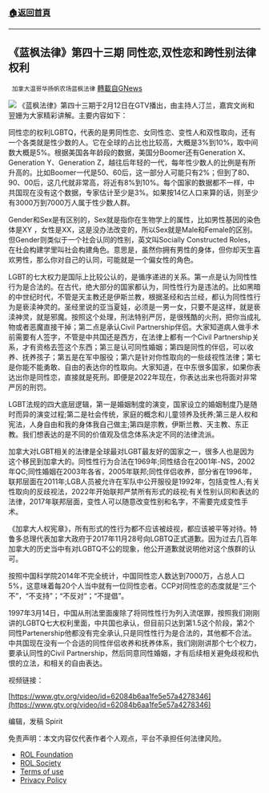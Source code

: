 ###  [:house:返回首頁](https://github.com/ourhimalayas/txt)
---


## 《蓝枫法律》第四十三期 同性恋,双性恋和跨性别法律权利
` 加拿大温哥华扬帆农场蓝枫法律` [轉載自GNews](https://gnews.org/zh-hans/2050641/)

![](https://assets.gnews.org/wp-content/uploads/2022/02/IMG_3763.jpg)
《蓝枫法律》第四十三期于2月12日在GTV播出，由主持人汀兰，嘉宾文尚和翌姗为大家精彩讲解。主要内容如下：

同性恋的权利LGBTQ，代表的是男同性恋、女同性恋、变性人和双性取向，还有一个各类就是性少数的人。它在全球的占比也比较高，大概是3%到10%，取中间数大概是5%。根据美国各年龄段的数据，美国分Boomer还有Generation X、Generation Y、Generation Z，越往后年轻的一代，每年性少数人的比例是有所升高的。比如Boomer一代是50、60后，这一部分人可能只有2%；但到了80、90、00后，这几代就非常高，将近有8%到10%。每个国家的数据都不一样，中共国现在没有这个数据，专家估计至少是3%。如果按14亿人口来算的话，则至少有3000万到7000万人属于性少数人群。

Gender和Sex是有区别的，Sex就是指你在生物学上的属性，比如男性基因的染色体是XY ，女性是XX，这是没办法改变的，所以Sex就是Male和Female的区别。但Gender则类似于一个社会认同的性别，英文叫Socially Constructed Roles，在社会构建学里叫社会构建角色。意思是，虽然你拥有男性的身体，但你却天生喜欢男性，那么你对自己的认同，可能就是一个偏女性的角色。

LGBT的七大权力是国际上比较公认的，是循序递进的关系。第一点是认为同性性行为是合法的。在古代，绝大部分的国家都认为，同性性行为是违法的。比如黑暗的中世纪时代，不管是天主教还是伊斯兰教，根据圣经和古兰经，都认为同性性行为是亵渎神灵的。圣经里说的亚当夏娃，必须是一男一女，只要不是这样，就是亵渎神灵，就是邪魔。按照这个处理，刑法特别严厉，是很残酷的火刑，把你当成礼物或者恶魔直接干掉；第二点是承认Civil Partnership伴侣。大家知道病人做手术前需要有人签字，不管是中共国还是西方，在法律上都有一个Civil Partnership关系，才有资格去签这个东西；第三是认可同性婚姻；第四是同性的伴侣，可以收养、抚养孩子；第五是在军中服役；第六是针对你性取向的一些歧视性法律；第七是你能不能勇敢、自由的表达你的性取向。大家知道，在中东很多国家，如果你表达出你是同性恋，直接就是死刑。即便是2022年现在，你表达出来也将面对非常严厉的刑罚。

LGBT法规的四大底层逻辑，第一是婚姻制度的演变，国家设立的婚姻制度乃是随时而异的演变过程;第二是社会传统，家庭的概念和儿童领养及抚养;第三是人权和宪法，人身自由和我的身体我自己做主;第四是宗教，伊斯兰教、天主教、东正教。我们想表达的是不同的价值观及信念体系决定不同的法律流派。

加拿大对LGBT相关的法律是全球最对LGBT最友好的国家之一，很多人也是因为这个移民到加拿大的。同性性行为合法在1969年;同性结合在2001年-NS，2002年QC;同性婚姻在2003年各省，2005年联邦;同性伴侣收养，部分省在1996年，联邦层面在2011年;LGB人员被允许在军队中公开服役是1992年，包括变性人;有关性取向的反歧视法，2022年开始联邦严禁所有形式的歧视;有关性别认同和表达的法律，2017年联邦层面，变性人可以随意改变性别和名字，不需要完成变性手术。

《加拿大人权宪章》，所有形式的性行为都不应该被歧视，都应该被平等对待。特鲁多总理代表加拿大政府于2017年11月28号向LGBTQ正式道歉。因为过去几百年加拿大的历史当中有对LGBTQ不公的现象，他公开道歉就说明他对这个族群的认可。

按照中国科学院2014年不完全统计，中国同性恋人数达到7000万，占总人口5%，这意味着每20个人当中就有一位同性恋者。CCP对同性恋的态度就是“三个不”，“不支持”；“不反对”；“不提倡”。

1997年3月14日，中国从刑法里面废除了将同性性行为列入流氓罪，按照我们刚刚讲的LGBTQ七大权利里面，中共国也承认，但目前只达到第1.5这个阶段，第2个同性Partenership他都没有完全承认,只是同性性行为是合法的，其他都不合法。中共国现在没有一个合适的同性伴侣收养和抚养体系，我们刚刚讲那个七个权力，要承认同性的Civil Partnership，然后同意同性婚姻，才有后续相关避免歧视和仇恨的立法，和相关的自由表达。

视频链接：

[https://www.gtv.org/video/id=62084b6aa1fe5e57a4278346](https://www.gtv.org/video/id=62084b6aa1fe5e57a4278346)

编辑，发稿 Spirit

 

免责声明：本文内容仅代表作者个人观点，平台不承担任何法律风险。

- [ROL Foundation](https://rolfoundation.org/)
- [ROL Society](https://rolsociety.org/)
- [Terms of use](https://gnews.org/terms-of-use-3/)
- [Privacy Policy](https://gnews.org/privacy-policy/)
